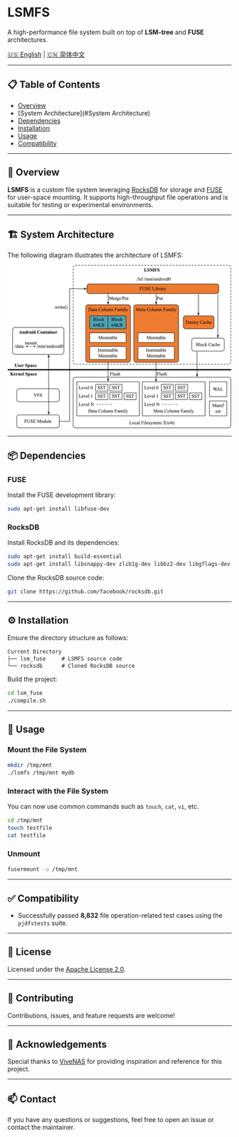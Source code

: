# LSMFS

A high-performance file system built on top of **LSM-tree** and **FUSE** architectures.

[🇺🇸 English](README.md) | [🇨🇳 简体中文](README.zh_CN.md)

---

## 📋 Table of Contents

- [Overview](#overview)
- [System Architecture](#System Architecture)
- [Dependencies](#dependencies)
- [Installation](#installation)
- [Usage](#usage)
- [Compatibility](#compatibility)

---

## 📖 Overview

**LSMFS** is a custom file system leveraging [RocksDB](https://github.com/facebook/rocksdb) for storage and [FUSE](https://github.com/libfuse/libfuse) for user-space mounting. It supports high-throughput file operations and is suitable for testing or experimental environments.

---

## 🏗️ System Architecture

The following diagram illustrates the architecture of LSMFS:

![LSMFS Architecture](pics/LSMFS_structure.png)

---

## 📦 Dependencies

### FUSE

Install the FUSE development library:

```bash
sudo apt-get install libfuse-dev
```

### RocksDB

Install RocksDB and its dependencies:

```bash
sudo apt-get install build-essential
sudo apt-get install libsnappy-dev zlib1g-dev libbz2-dev libgflags-dev
```

Clone the RocksDB source code:

```bash
git clone https://github.com/facebook/rocksdb.git
```

------

## ⚙️ Installation

Ensure the directory structure as follows:

```
Current Directory
├── lsm_fuse     # LSMFS source code
└── rocksdb      # Cloned RocksDB source
```

Build the project:

```bash
cd lsm_fuse
./compile.sh
```

------

## 🚀 Usage

### Mount the File System

```bash
mkdir /tmp/mnt
./lsmfs /tmp/mnt mydb
```

### Interact with the File System

You can now use common commands such as `touch`, `cat`, `vi`, etc.

```bash
cd /tmp/mnt
touch testfile
cat testfile
```

### Unmount

```bash
fusermount -u /tmp/mnt
```

------

## ✅ Compatibility

- Successfully passed **8,832** file operation-related test cases using the `pjdfstests` suite.

------

## 📄 License

Licensed under the [Apache License 2.0](LICENSE).

------

## 🤝 Contributing

Contributions, issues, and feature requests are welcome!

---

## 🙏 Acknowledgements

Special thanks to [ViveNAS](https://github.com/cocalele/ViveNAS) for providing inspiration and reference for this project.

------

## 📫 Contact

If you have any questions or suggestions, feel free to open an issue or contact the maintainer.
